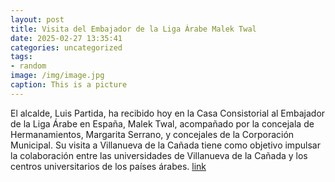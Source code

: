 ```yaml
---
layout: post
title: Visita del Embajador de la Liga Árabe Malek Twal
date: 2025-02-27 13:35:41
categories: uncategorized
tags:
- random
image: /img/image.jpg
caption: This is a picture
---
```

El alcalde, Luis Partida, ha recibido hoy en la Casa Consistorial al Embajador de la Liga Árabe en España, Malek Twal, acompañado por la concejala de Hermanamientos, Margarita Serrano, y concejales de la Corporación Municipal. Su visita a Villanueva de la Cañada tiene como objetivo impulsar la colaboración entre las universidades de Villanueva de la Cañada y los centros universitarios de los países árabes.   [link](https://www.ayto-villacanada.es/noticias/visita-del-embajador-de-la-liga-arabe-malek-twal/)
